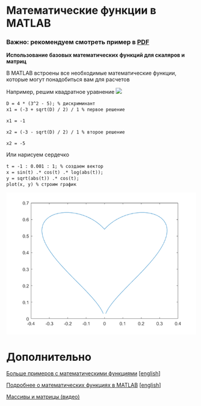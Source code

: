 # Математические функции в MATLAB

### Важно: рекомендуем смотреть пример в [PDF](math_functions.pdf)

**Использование базовых математических функций для скаляров и матриц**

В MATLAB встроены все необходимые математические функции, которые могут понадобиться вам для расчетов

Например, решим квадратное уравнение <img src="https://latex.codecogs.com/gif.latex?\inline&space;x^2&space;+6x+5=0"/> 

```matlab:Code
D = 4 * (3^2 - 5); % дискриминант
x1 = (-3 + sqrt(D) / 2) / 1 % первое решение
```

```text:Output
x1 = -1
```

```matlab:Code
x2 = (-3 - sqrt(D) / 2) / 1 % второе решение
```

```text:Output
x2 = -5
```

Или нарисуем сердечко

```matlab:Code
t = -1 : 0.001 : 1; % создаем вектор
x = sin(t) .* cos(t) .* log(abs(t));
y = sqrt(abs(t)) .* cos(t);
plot(x, y) % строим график
```

![figure_0.png](README_images/figure_0.png)

# Дополнительно

[Больше примеров с математическими функциями](https://docs.exponenta.ru/matlab/examples.html?category=mathematics#mathematics) [[english](https://www.mathworks.com/help/matlab/examples.html?category=mathematics)]

[Подробнее о математических функциях в MATLAB](https://docs.exponenta.ru/matlab/mathematics.html) [[english](https://www.mathworks.com/help/matlab/mathematics.html)]

[Массивы и матрицы (видео)](https://youtu.be/7AsTymGlWo4)